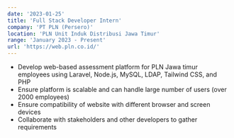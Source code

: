 ```yaml
---
date: '2023-01-25'
title: 'Full Stack Developer Intern'
company: 'PT PLN (Persero)'
location: 'PLN Unit Induk Distribusi Jawa Timur'
range: 'January 2023 - Present'
url: 'https://web.pln.co.id/'
---
```


- Develop web-based assessment platform for PLN Jawa timur employees using Laravel, Node.js, MySQL, LDAP, Tailwind CSS, and PHP
- Ensure platform is scalable and can handle large number of users (over 2000 employees)
- Ensure compatibility of website with different browser and screen devices
- Collaborate with stakeholders and other developers to gather requirements
